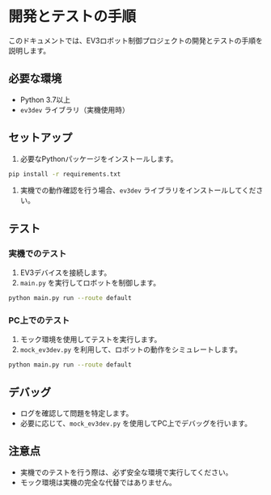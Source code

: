 # 開発とテストの手順

このドキュメントでは、EV3ロボット制御プロジェクトの開発とテストの手順を説明します。

## 必要な環境

- Python 3.7以上
- `ev3dev` ライブラリ（実機使用時）

## セットアップ

1. 必要なPythonパッケージをインストールします。

```bash
pip install -r requirements.txt
```

1. 実機での動作確認を行う場合、`ev3dev` ライブラリをインストールしてください。

## テスト

### 実機でのテスト

1. EV3デバイスを接続します。
1. `main.py` を実行してロボットを制御します。

```bash
python main.py run --route default
```

### PC上でのテスト

1. モック環境を使用してテストを実行します。
1. `mock_ev3dev.py` を利用して、ロボットの動作をシミュレートします。

```bash
python main.py run --route default
```

## デバッグ

- ログを確認して問題を特定します。
- 必要に応じて、`mock_ev3dev.py` を使用してPC上でデバッグを行います。

## 注意点

- 実機でのテストを行う際は、必ず安全な環境で実行してください。
- モック環境は実機の完全な代替ではありません。
